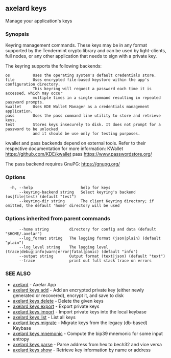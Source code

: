 ## axelard keys

Manage your application's keys

### Synopsis

Keyring management commands. These keys may be in any format supported by the
Tendermint crypto library and can be used by light-clients, full nodes, or any other application
that needs to sign with a private key.

The keyring supports the following backends:

    os          Uses the operating system's default credentials store.
    file        Uses encrypted file-based keystore within the app's configuration directory.
                This keyring will request a password each time it is accessed, which may occur
                multiple times in a single command resulting in repeated password prompts.
    kwallet     Uses KDE Wallet Manager as a credentials management application.
    pass        Uses the pass command line utility to store and retrieve keys.
    test        Stores keys insecurely to disk. It does not prompt for a password to be unlocked
                and it should be use only for testing purposes.

kwallet and pass backends depend on external tools. Refer to their respective documentation for more
information:
    KWallet     https://github.com/KDE/kwallet
    pass        https://www.passwordstore.org/

The pass backend requires GnuPG: https://gnupg.org/


### Options

```
  -h, --help                     help for keys
      --keyring-backend string   Select keyring's backend (os|file|test) (default "test")
      --keyring-dir string       The client Keyring directory; if omitted, the default 'home' directory will be used
```

### Options inherited from parent commands

```
      --home string         directory for config and data (default "$HOME/.axelar")
      --log_format string   The logging format (json|plain) (default "plain")
      --log_level string    The logging level (trace|debug|info|warn|error|fatal|panic) (default "info")
      --output string       Output format (text|json) (default "text")
      --trace               print out full stack trace on errors
```

### SEE ALSO

* [axelard](axelard.md)	 - Axelar App
* [axelard keys add](axelard_keys_add.md)	 - Add an encrypted private key (either newly generated or recovered), encrypt it, and save to disk
* [axelard keys delete](axelard_keys_delete.md)	 - Delete the given keys
* [axelard keys export](axelard_keys_export.md)	 - Export private keys
* [axelard keys import](axelard_keys_import.md)	 - Import private keys into the local keybase
* [axelard keys list](axelard_keys_list.md)	 - List all keys
* [axelard keys migrate](axelard_keys_migrate.md)	 - Migrate keys from the legacy (db-based) Keybase
* [axelard keys mnemonic](axelard_keys_mnemonic.md)	 - Compute the bip39 mnemonic for some input entropy
* [axelard keys parse](axelard_keys_parse.md)	 - Parse address from hex to bech32 and vice versa
* [axelard keys show](axelard_keys_show.md)	 - Retrieve key information by name or address

